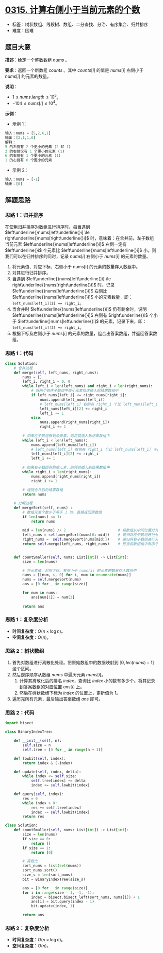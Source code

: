 # [0315. 计算右侧小于当前元素的个数](https://leetcode.cn/problems/count-of-smaller-numbers-after-self/)

- 标签：树状数组、线段树、数组、二分查找、分治、有序集合、归并排序
- 难度：困难

## 题目大意

**描述**：给定一个整数数组 $nums$ 。

**要求**：返回一个新数组 $counts$ 。其中 $counts[i]$ 的值是 $nums[i]$ 右侧小于 $nums[i]$ 的元素的数量。

**说明**：

- $1 \le nums.length \le 10^5$。
- $-104 \le nums[i] \le 10^4$。

**示例**：

- 示例 1：

```python
输入：nums = [5,2,6,1]
输出：[2,1,1,0] 
解释：
5 的右侧有 2 个更小的元素 (2 和 1)
2 的右侧仅有 1 个更小的元素 (1)
6 的右侧有 1 个更小的元素 (1)
1 的右侧有 0 个更小的元素
```

- 示例 2：

```python
输入：nums = [-1]
输出：[0]
```

## 解题思路

### 思路 1：归并排序

在使用归并排序对数组进行排序时，每当遇到 $left\underline{}nums[left\underline{}i] \le right\underline{}nums[right\underline{}i]$ 时，意味着：在合并前，左子数组当前元素 $left\underline{}nums[left\underline{}i]$ 右侧一定有 $left\underline{}i$ 个元素比 $left\underline{}nums[left\underline{}i]$ 小。则我们可以在归并排序的同时，记录 $nums[i]$ 右侧小于 $nums[i]$ 的元素的数量。

1. 将元素值、对应下标、右侧小于 nums[i] 的元素的数量存入数组中。
2. 对其进行归并排序。
3. 当遇到 $left\underline{}nums[left\underline{}i] \le right\underline{}nums[right\underline{}i]$ 时，记录 $left\underline{}nums[left\underline{}i]$ 右侧比 $left\underline{}nums[left\underline{}i]$ 小的元素数量，即：`left_nums[left_i][2] += right_i`。
4. 当合并时 $left\underline{}nums[left\underline{}i]$ 仍有剩余时，说明 $left\underline{}nums[left\underline{}i]$ 右侧有 $right\underline{}i$ 个小于 $left\underline{}nums[left\underline{}i]$ 的元素，记录下来，即：`left_nums[left_i][2] += right_i`。
5. 根据下标及右侧小于 $nums[i]$ 的元素的数量，组合出答案数组，并返回答案数组。

### 思路 1：代码

```python
class Solution:
    # 合并过程
    def merge(self, left_nums, right_nums):
        nums = []
        left_i, right_i = 0, 0
        while left_i < len(left_nums) and right_i < len(right_nums):
            # 将两个有序子数组中较小元素依次插入到结果数组中
            if left_nums[left_i] <= right_nums[right_i]:
                nums.append(left_nums[left_i])
                # left_nums[left_i] 右侧有 right_i 个比 left_nums[left_i] 小的
                left_nums[left_i][2] += right_i
                left_i += 1
            else:
                nums.append(right_nums[right_i])
                right_i += 1
        
        # 如果左子数组有剩余元素，则将其插入到结果数组中
        while left_i < len(left_nums):
            nums.append(left_nums[left_i])
            # left_nums[left_i] 右侧有 right_i 个比 left_nums[left_i] 小的
            left_nums[left_i][2] += right_i
            left_i += 1
        
        # 如果右子数组有剩余元素，则将其插入到结果数组中
        while right_i < len(right_nums):
            nums.append(right_nums[right_i])
            right_i += 1
        
        # 返回合并后的结果数组
        return nums

    # 分解过程
    def mergeSort(self, nums) :
        # 数组元素个数小于等于 1 时，直接返回原数组
        if len(nums) <= 1:
            return nums
        
        mid = len(nums) // 2                        # 将数组从中间位置分为左右两个数组
        left_nums = self.mergeSort(nums[0: mid])    # 递归将左子数组进行分解和排序
        right_nums =  self.mergeSort(nums[mid:])    # 递归将右子数组进行分解和排序
        return self.merge(left_nums, right_nums)    # 把当前数组组中有序子数组逐层向上，进行两两合并
        

    def countSmaller(self, nums: List[int]) -> List[int]:
        size = len(nums)

        # 将元素值、对应下标、右侧小于 nums[i] 的元素的数量存入数组中
        nums = [[num, i, 0] for i, num in enumerate(nums)]
        nums = self.mergeSort(nums)
        ans = [0 for _ in range(size)]

        for num in nums:
            ans[num[1]] = num[2]
        
        return ans
```

### 思路 1：复杂度分析

- **时间复杂度**：$O(n \times \log n)$。
- **空间复杂度**：$O(n)$。

### 思路 2：树状数组

1. 首先对数组进行离散化处理。把原始数组中的数据映射到 $[0, len(nums) - 1]$ 这个区间。
2. 然后逆序顺序从数组 $nums$ 中遍历元素 $nums[i]$。
   1. 计算其离散化后的排名 $index$，查询比 $index$ 小的数有多少个。将其记录到答案数组的对应位置 $ans[i]$ 上。
   2. 然后在树状数组下标为 $index$ 的位置上，更新值为 $1$。
3. 遍历完所有元素，最后输出答案数组 $ans$ 即可。

### 思路 2：代码

```python
import bisect

class BinaryIndexTree:

    def __init__(self, n):
        self.size = n
        self.tree = [0 for _ in range(n + 1)]

    def lowbit(self, index):
        return index & (-index)

    def update(self, index, delta):
        while index <= self.size:
            self.tree[index] += delta
            index += self.lowbit(index)

    def query(self, index):
        res = 0
        while index > 0:
            res += self.tree[index]
            index -= self.lowbit(index)
        return res

class Solution:
    def countSmaller(self, nums: List[int]) -> List[int]:
        size = len(nums)
        if size == 0:
            return []
        if size == 1:
            return [0]

        # 离散化
        sort_nums = list(set(nums))
        sort_nums.sort()
        size_s = len(sort_nums)
        bit = BinaryIndexTree(size_s)

        ans = [0 for _ in range(size)]
        for i in range(size - 1, -1, -1):
            index = bisect.bisect_left(sort_nums, nums[i]) + 1
            ans[i] = bit.query(index - 1)
            bit.update(index, 1)

        return ans
```

### 思路 2：复杂度分析

- **时间复杂度**：$O(n \times \log n)$。
- **空间复杂度**：$O(n)$。

